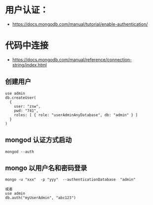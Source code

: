 # 用户认证：
* https://docs.mongodb.com/manual/tutorial/enable-authentication/

# 代码中连接
* https://docs.mongodb.com/manual/reference/connection-string/index.html

## 创建用户

```
use admin
db.createUser(
  {
    user: "zsw",
    pwd: "741",
    roles: [ { role: "userAdminAnyDatabase", db: "admin" } ]
  }
)
```

## mongod 认证方式启动
```
mongod --auth
```

## mongo 以用户名和密码登录
```
mongo -u "xxx"  -p "yyy"  --authenticationDatabase  "admin"

或者
use admin
db.auth("myUserAdmin", "abc123")
```
